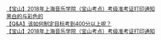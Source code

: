   
[【宝山】2018年上海音乐学院（宝山考点）考级准考证打印通知](http://www.dianyue.me/archives/436/ng4m3k1ym9oyd9ep/)  
[黑白的与彩色的](http://www.dianyue.me/archives/966/kc782qa6iark7mtr/)  
[【Q&amp;A】该如何制定目标考到400分以上呢？](http://www.dianyue.me/archives/750/ck69oijaeuom9tsu/)  
[【宝山】2018年上海音乐学院（宝山考点）考级准考证打印通知](http://www.dianyue.me/archives/444/yxrj536py1htg3zq/)